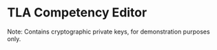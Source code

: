 # TLA Competency Editor

Note:
Contains cryptographic private keys, for demonstration purposes only.
